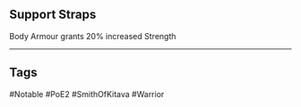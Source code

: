 ## Support Straps
Body Armour grants 20% increased Strength

---
## Tags
#Notable
#PoE2
#SmithOfKitava
#Warrior
